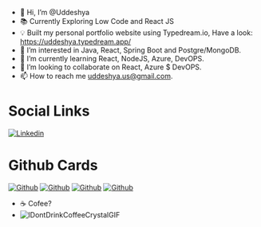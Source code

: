 - 👋 Hi, I’m @Uddeshya 
- 📚 Currently Exploring Low Code and React JS
- 💡 Built my personal portfolio website using Typedream.io, Have a look: https://uddeshya.typedream.app/
- 👀 I’m interested in Java, React, Spring Boot and Postgre/MongoDB.
- 🌱 I’m currently learning React, NodeJS, Azure, DevOPS.
- 💞️ I’m looking to collaborate on React, Azure $ DevOPS.
- 📫 How to reach me uddeshya.us@gmail.com.
  
# Social Links
[![Linkedin](https://img.shields.io/badge/Linkedin-000000?style=social&logo=Linkedin)](https://www.linkedin.com/in/uddeshyasharma/)

# Github Cards

[![Github](https://github-readme-stats.vercel.app/api?username=Uddeshya08&show_icons=true&locale=en&theme=dark)]()
[![Github](https://github-readme-stats.vercel.app/api/top-langs?username=Uddeshya08&show_icons=true&locale=en&layout=compact&theme=dark)]()
[![Github](https://github-readme-streak-stats.herokuapp.com/?user=Uddeshya08&theme=dark)]()
[![Github](https://github-profile-trophy.vercel.app/?username=Uddeshya08)]()


- ☕ Cofee?
- ![IDontDrinkCoffeeCrystalGIF](https://user-images.githubusercontent.com/47824972/234930500-3f9c30d4-d162-48b7-851c-10649ddcf727.gif)


